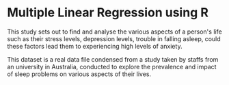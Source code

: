 # Multiple Linear Regression using R

This study sets out to find and analyse the various aspects of a person's life such as their stress levels, depression levels, trouble in falling asleep, could these factors lead them to experiencing high levels of anxiety. 

This dataset is a real data file condensed from a study taken by staffs from an university in Australia, conducted to explore the prevalence and impact of sleep problems on various aspects of their lives. 
